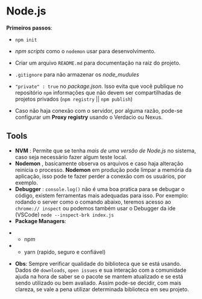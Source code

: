 # Node.js
**Primeiros passos**:
* `npm init`
* *npm scripts* como o `nodemon` usar para desenvolvimento. 


* Criar um arquivo `README.md` para documentação na raiz do projeto.
* `.gitignore` para não armazenar os *node_mudules*
* `"private" : true` no *package.json*. Isso evita que você publique no repositório `npm` informações que não devem ser compartilhadas
de projetos privados (`npm registry` || `npm publish`)
* Caso não haja conexão com o servidor, por alguma razão, pode-se configurar um **Proxy registry** usando o Verdacio ou Nexus.

##  Tools 
* **NVM** : Permite que se tenha *mais de uma versão de Node.js* no sistema, caso seja necessário fazer algum teste local.
* **Nodemon** , basicamente observa os arquivos e caso haja alteração reinicia o processo.
**Nodemon** em produção pode limpar a memória da aplicação, isso pode te fazer perder a conexão com os usuários, por exemplo.
* **Debugger** : `console.log()` não é uma boa pratica para se debugar o código, existem ferramentas mais adequadas para isso.
Por exemplo: 
rodando o server como o comando abaixo, teremos acesso ao `chrome:// inspect` ou podemos também usar o Debugger da ide (VSCode)
 `node --inspect-brk index.js`
* **Package Managers**:
- - npm 
- - yarn (rapido, seguro e confiável)

* **Obs**: Sempre verificar qualidade do biblioteca que se está usando.
Dados de `downloads`, `open issues` e sua interação com a comunidade ajuda na hora de saber se o pacote se mantem atualizado e 
se está sendo utilizado ou bem avaliado. Assim pode-se decidir, com mais clareza,
se vale a pena utilizar determinada biblioteca em seu projeto.
